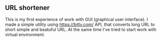 ## URL shortener
This is my first experience of work with GUI (graphical user interface). I made a simple utility using https://bitly.com/ API, that converts long URL to short simple and beatuful URL. 
At the same time I've tried to start work with virtual environment.
